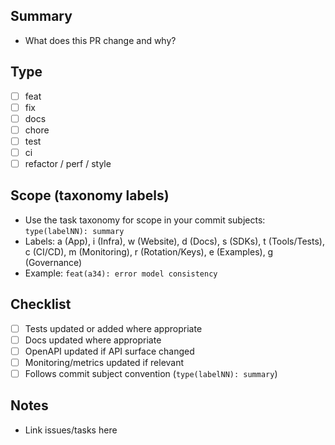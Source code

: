 ## Summary

- What does this PR change and why?

## Type

- [ ] feat
- [ ] fix
- [ ] docs
- [ ] chore
- [ ] test
- [ ] ci
- [ ] refactor / perf / style

## Scope (taxonomy labels)

- Use the task taxonomy for scope in your commit subjects: `type(labelNN): summary`
- Labels: a (App), i (Infra), w (Website), d (Docs), s (SDKs), t (Tools/Tests), c (CI/CD), m (Monitoring), r (Rotation/Keys), e (Examples), g (Governance)
- Example: `feat(a34): error model consistency`

## Checklist

- [ ] Tests updated or added where appropriate
- [ ] Docs updated where appropriate
- [ ] OpenAPI updated if API surface changed
- [ ] Monitoring/metrics updated if relevant
- [ ] Follows commit subject convention (`type(labelNN): summary`)

## Notes

- Link issues/tasks here

